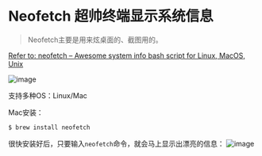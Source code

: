 # Neofetch 超帅终端显示系统信息

> Neofetch主要是用来炫桌面的、截图用的。

[Refer to: neofetch – Awesome system info bash script for Linux, MacOS, Unix](https://www.cyberciti.biz/howto/neofetch-awesome-system-info-bash-script-for-linux-unix-macos/)

![image](https://user-images.githubusercontent.com/14041622/46248434-d6321d80-c44b-11e8-83be-4094b616f773.png)

支持多种OS：Linux/Mac

Mac安装：
```sh
$ brew install neofetch
```

很快安装好后，只要输入`neofetch`命令，就会马上显示出漂亮的信息：
![image](https://user-images.githubusercontent.com/14041622/46248471-3759f100-c44c-11e8-9fcc-0dc4cdb6b0ef.png)

